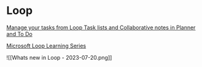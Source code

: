 # Loop

[Manage your tasks from Loop Task lists and Collaborative notes in Planner and To Do](https://tasks.office.com/Home/Planner/#/plantaskboard?groupId=yuf1GESNCEeSvrKUFUvfiGUAFRuD&planId=yuf1GESNCEeSvrKUFUvfiGUAFRuD)

[Microsoft Loop Learning Series](https://techcommunity.microsoft.com/t5/microsoft-365-blog/microsoft-loop-live-five-part-learning-series/ba-p/4198296)

![[Whats new in Loop - 2023-07-20.png]]
